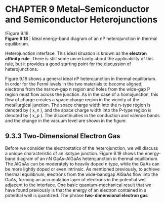 # CHAPTER 9 Metal–Semiconductor and Semiconductor Heterojunctions

!Figure 9.18  
**Figure 9.18** | Ideal energy-band diagram of an nP heterojunction in thermal equilibrium.

Heterojunction interface. This ideal situation is known as the **electron affinity rule**. There is still some uncertainty about the applicability of this rule, but it provides a good starting point for the discussion of heterojunctions.

Figure 9.18 shows a general ideal nP heterojunction in thermal equilibrium. In order for the Fermi levels in the two materials to become aligned, electrons from the narrow-gap n region and holes from the wide-gap P region must flow across the junction. As in the case of a homojunction, this flow of charge creates a space charge region in the vicinity of the metallurgical junction. The space charge width into the n-type region is denoted by \( x_n \), and the space charge width into the P-type region is denoted by \( x_p \). The discontinuities in the conduction and valence bands and the change in the vacuum level are shown in the figure.

## 9.3.3 Two-Dimensional Electron Gas

Before we consider the electrostatics of the heterojunction, we will discuss a unique characteristic of an isotype junction. Figure 9.19 shows the energy-band diagram of an nN GaAs–AlGaAs heterojunction in thermal equilibrium. The AlGaAs can be moderately to heavily doped n type, while the GaAs can be more lightly doped or even intrinsic. As mentioned previously, to achieve thermal equilibrium, electrons from the wide-bandgap AlGaAs flow into the GaAs, forming an accumulation layer of electrons in the potential well adjacent to the interface. One basic quantum-mechanical result that we have found previously is that the energy of an electron contained in a potential well is quantized. The phrase **two-dimensional electron gas**